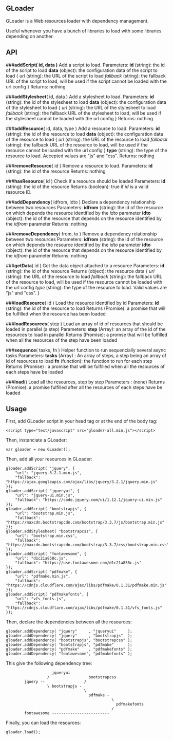 ## GLoader

GLoader is a Web resources loader with dependency management.

Useful whenever you have a bunch of libraries to load with some libraries depending on another.

## API


###**addScript( id, data )**
Add a script to load.
Parameters:
**id**   (string): the id of the script to load
**data** (object): the configuration data of the script to load
{
	_url_      (string): the URL of the script to load
	_fallback_ (string): the fallback URL of the script to load, will be used if the script cannot be loaded with the url config
}
Returns: nothing

###**addStylesheet**( id, data )
Add a stylesheet to load.
Parameters:
**id**   (string): the id of the stylesheet to load
**data** (object): the configuration data of the stylesheet to load
{
	_url_      (string): the URL of the stylesheet to load
	_fallback_ (string): the fallback URL of the stylesheet to load, will be used if the stylesheet cannot be loaded with the url config
}
Returns: nothing

###**addResource**( id, data, type )
Add a resource to load.
Parameters:
**id**   (string): the id of the resource to load
**data** (object): the configuration data of the resource to load
{
	_url_      (string): the URL of the resource to load
	_fallback_ (string): the fallback URL of the resource to load, will be used if the resource cannot be loaded with the url config
}
**type** (string): the type of the resource to load. Accepted values are "js" and "css".
Returns: nothing

###**removeResource**( id )
Remove a resource to load.
Parameters:
**id**   (string): the id of the resource
Returns: nothing

###**hasResource**( id )
Check if a resource should be loaded
Parameters:
**id**   (string): the id of the resource
Returns (boolean): true if _id_ is a valid resource ID.

###**addDependency**( idfrom, idto )
Declare a dependency relationship between two resources
Parameters:
**idfrom** (string): the id of the resource on which depends the resource identified by the _idto_ parameter
**idto**   (object): the id of the resource that depends on the resource identified by the _idfrom_ parameter
Returns: nothing

###**removeDependency**( from, to )
Remove a dependency relationship between two resources
Parameters:
**idfrom** (string): the id of the resource on which depends the resource identified by the _idto_ parameter
**idto**   (object): the id of the resource that depends on the resource identified by the _idfrom_ parameter
Returns: nothing

###**getData**( id )
Get the data object attached to a resource
Parameters:
**id**   (string): the id of the resource
Returns (object): the resource data
{
	_url_      (string): the URL of the resource to load
	_fallback_ (string): the fallback URL of the resource to load, will be used if the resource cannot be loaded with the url config
	_type_     (string): the type of the resource to load. Valid values are "js" and "css".
}

###**loadResource**( id )
Load the resource identified by id
Parameters:
**id**   (string): the id of the resource to load
Returns (Promise): a promise that will be fulfilled when the resource has been loaded

###**loadResources**( step )
Load an array of id of resources that should be loaded in parallel (a step)
Parameters:
**step**  (Array): an array of the id of the resources to load in parallel
Returns (Promise): a promse that will be fulfilled when all the resources of the step have been loaded

###**sequence**( tasks, fn )
Helper function to run sequencially several async tasks
Parameters:
**tasks** (Array)   : An array of steps, a step being an array of id of resources to load
**fn**    (function): the function to run for each step
Returns (Promise)   : a promise that will be fulfilled when all the resources of each steps have be loaded

###**load**()
Load all the resources, step by step
Parameters       : (none)
Returns (Promise): a promise fulfilled after all the resources of each steps have be loaded

## Usage

First, add GLoader script in your head tag or at the end of the body tag:

```
<script type="text/javascript" src="gloader-all.min.js"></script>
```

Then, instanciate a GLoader:

```
var gloader = new GLoader();
```

Then, add all your resources in GLoader:

```
gloader.addScript( "jquery", {
    "url": "jquery-3.2.1.min.js",
    "fallback": "https://ajax.googleapis.com/ajax/libs/jquery/3.2.1/jquery.min.js"
});
gloader.addScript( "jqueryui", {
    "url": "jquery-ui.min.js",
    "fallback": "https://code.jquery.com/ui/1.12.1/jquery-ui.min.js"
});
gloader.addScript( "bootstrapjs", {
    "url": "bootstrap.min.js",
    "fallback": "https://maxcdn.bootstrapcdn.com/bootstrap/3.3.7/js/bootstrap.min.js"
});
gloader.addStylesheet( "bootstrapcss", {
    "url": "bootstrap.min.css",
    "fallback": "https://maxcdn.bootstrapcdn.com/bootstrap/3.3.7/css/bootstrap.min.css"
});
gloader.addScript( "fontawesome", {
    "url": "d1c21a858c.js",
    "fallback": "https://use.fontawesome.com/d1c21a858c.js"
});
gloader.addScript( "pdfmake", {
    "url": "pdfmake.min.js",
    "fallback": "https://cdnjs.cloudflare.com/ajax/libs/pdfmake/0.1.31/pdfmake.min.js"
});
gloader.addScript( "pdfmakefonts", {
    "url": "vfs_fonts.js",
    "fallback": "https://cdnjs.cloudflare.com/ajax/libs/pdfmake/0.1.31/vfs_fonts.js"
});
```

Then, declare the dependencies between all the resources:
```
gloader.addDependency( "jquery"     , "jqueryui"     );
gloader.addDependency( "jquery"     , "bootstrapjs"  );
gloader.addDependency( "bootstrapjs", "bootstrapcss" );
gloader.addDependency( "bootstrapjs", "pdfmake"      );
gloader.addDependency( "pdfmake"    , "pdfmakefonts" );
gloader.addDependency( "fontawesome", "pdfmakefonts" );
```

This give the following dependency tree:

```
                    jqueryui
                  /                 bootstrapcss
        jquery --                 /
                  \ bootstrapjs - 
                                  \
                                    pdfmake - 
                                              \
                                                pdfmakefonts
                                              /
        fontawesome -------------------------
```

Finally, you can load the resources:

```
gloader.load();
```